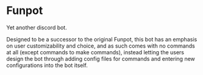 # Funpot
Yet another discord bot.

Designed to be a successor to the original Funpot, this bot has an emphasis on user customizability and choice, 
and as such comes with no commands at all (except commands to make commands), instead letting the users design the bot through adding
config files for commands and entering new configurations into the bot itself.
